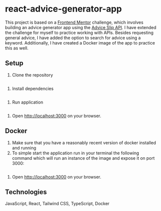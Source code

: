 # react-advice-generator-app

This project is based on a [Frontend Mentor](https://www.frontendmentor.io/home) challenge, which involves building an advice generator app using the [Advice Slip API](https://api.adviceslip.com/). I have extended the challenge for myself to practice working with APIs. Besides requesting general advice, I have added the option to search for advice using a keyword. Additionally, I have created a Docker image of the app to practice this as well.

## Setup

1. Clone the repository

```git clone https://github.com/Nella1a/react-advice-generator-app.git

```

1. Install dependencies

```npm run install

```

1. Run application

```npm run start

```

1. Open <http://localhost:3000> on your browser.

## Docker

1. Make sure that you have a reasonably recent version of docker installed and running
1. To simple start the application run in your terminal the following command which will
   run an instance of the image and expose it on port 3000:

```docker container run -p 3000:3000 kanjaallen/react-advice-generator:1.2

```

1. Open <http://localhost:3000> on your browser.

## Technologies

JavaScript, React, Tailwind CSS, TypeScript, Docker
